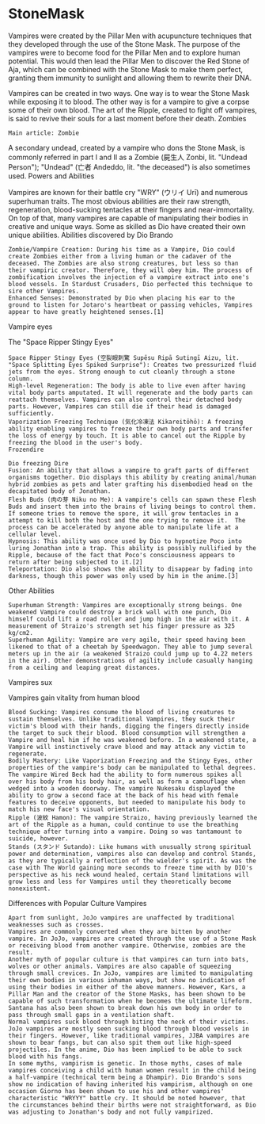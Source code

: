 # StoneMask
Vampires were created by the Pillar Men with acupuncture techniques that they developed through the use of the Stone Mask. The purpose of the vampires were to become food for the Pillar Men and to explore human potential. This would then lead the Pillar Men to discover the Red Stone of Aja, which can be combined with the Stone Mask to make them perfect, granting them immunity to sunlight and allowing them to rewrite their DNA.

Vampires can be created in two ways. One way is to wear the Stone Mask while exposing it to blood. The other way is for a vampire to give a corpse some of their own blood. The art of the Ripple, created to fight off vampires, is said to revive their souls for a last moment before their death. 
Zombies

    Main article: Zombie 

A secondary undead, created by a vampire who dons the Stone Mask, is commonly referred in part I and II as a Zombie (屍生人 Zonbi, lit. "Undead Person"); "Undead" (亡者 Andeddo, lit. "the deceased") is also sometimes used.
Powers and Abilities

Vampires are known for their battle cry "WRY" (ウリイ Urī) and numerous superhuman traits. The most obvious abilities are their raw strength, regeneration, blood-sucking tentacles at their fingers and near-immortality. On top of that, many vampires are capable of manipulating their bodies in creative and unique ways. Some as skilled as Dio have created their own unique abilities.
Abilities discovered by Dio Brando

    Zombie/Vampire Creation: During his time as a Vampire, Dio could create Zombies either from a living human or the cadaver of the deceased. The Zombies are also strong creatures, but less so than their vampiric creator. Therefore, they will obey him. The process of zombification involves the injection of a vampire extract into one's blood vessels. In Stardust Crusaders, Dio perfected this technique to sire other Vampires.
    Enhanced Senses: Demonstrated by Dio when placing his ear to the ground to listen for Jotaro's heartbeat or passing vehicles, Vampires appear to have greatly heightened senses.[1] 

Vampire eyes

The "Space Ripper Stingy Eyes"

    Space Ripper Stingy Eyes (空裂眼刺驚 Supēsu Ripā Sutingī Aizu, lit. "Space Splitting Eyes Spiked Surprise"): Creates two pressurized fluid jets from the eyes. Strong enough to cut cleanly through a stone column.
    High-level Regeneration: The body is able to live even after having vital body parts amputated. It will regenerate and the body parts can reattach themselves. Vampires can also control their detached body parts. However, Vampires can still die if their head is damaged sufficiently.
    Vaporization Freezing Technique (気化冷凍法 Kikareitōhō): A freezing ability enabling vampires to freeze their own body parts and transfer the loss of energy by touch. It is able to cancel out the Ripple by freezing the blood in the user's body.
    Frozendire

    Dio freezing Dire
    Fusion: An ability that allows a vampire to graft parts of different organisms together. Dio displays this ability by creating animal/human hybrid zombies as pets and later grafting his disembodied head on the decapitated body of Jonathan.
    Flesh Buds (肉の芽 Niku no Me): A vampire's cells can spawn these Flesh Buds and insert them into the brains of living beings to control them. If someone tries to remove the spore, it will grow tentacles in a attempt to kill both the host and the one trying to remove it.  The process can be accelerated by anyone able to manipulate life at a cellular level.
    Hypnosis: This ability was once used by Dio to hypnotize Poco into luring Jonathan into a trap. This ability is possibly nullified by the Ripple, because of the fact that Poco's consciousness appears to return after being subjected to it.[2]
    Teleportation: Dio also shows the ability to disappear by fading into darkness, though this power was only used by him in the anime.[3] 

Other Abilities

    Superhuman Strength: Vampires are exceptionally strong beings. One weakened Vampire could destroy a brick wall with one punch, Dio himself could lift a road roller and jump high in the air with it. A measurement of Straizo's strength set his finger pressure as 325 kg/cm2.
    Superhuman Agility: Vampire are very agile, their speed having been likened to that of a cheetah by Speedwagon. They able to jump several meters up in the air (a weakened Straizo could jump up to 4.22 meters in the air). Other demonstrations of agility include casually hanging from a ceiling and leaping great distances. 

Vampires sux

Vampires gain vitality from human blood

    Blood Sucking: Vampires consume the blood of living creatures to sustain themselves. Unlike traditional Vampires, they suck their victim's blood with their hands, digging the fingers directly inside the target to suck their blood. Blood consumption will strengthen a Vampire and heal him if he was weakened before. In a weakened state, a Vampire will instinctively crave blood and may attack any victim to regenerate.
    Bodily Mastery: Like Vaporization Freezing and the Stingy Eyes, other properties of the vampire's body can be manipulated to lethal degrees. The vampire Wired Beck had the ability to form numerous spikes all over his body from his body hair, as well as form a camouflage when wedged into a wooden doorway. The vampire Nukesaku displayed the ability to grow a second face at the back of his head with female features to deceive opponents, but needed to manipulate his body to match his new face's visual orientation.
    Ripple (波紋 Hamon): The vampire Straizo, having previously learned the art of the Ripple as a human, could continue to use the breathing technique after turning into a vampire. Doing so was tantamount to suicide, however.
    Stands (スタンド Sutando): Like humans with unusually strong spiritual power and determination, vampires also can develop and control Stands, as they are typically a reflection of the wielder's spirit. As was the case with The World gaining more seconds to freeze time with by DIO's perspective as his neck wound healed, certain Stand limitations will grow less and less for Vampires until they theoretically become nonexistent. 

Differences with Popular Culture Vampires

    Apart from sunlight, JoJo vampires are unaffected by traditional weaknesses such as crosses.
    Vampires are commonly converted when they are bitten by another vampire. In JoJo, vampires are created through the use of a Stone Mask or receiving blood from another vampire. Otherwise, zombies are the result.
    Another myth of popular culture is that vampires can turn into bats, wolves or other animals. Vampires are also capable of squeezing through small crevices. In JoJo, vampires are limited to manipulating their own bodies in various inhuman ways, but show no indication of using their bodies in either of the above manners. However, Kars, a Pillar Man and the creator of the Stone Masks, has been shown to be capable of such transformation when he becomes the ultimate lifeform. Santana has also been shown to break down his own body in order to pass through small gaps in a ventilation shaft.
    Normal vampires suck blood through biting the neck of their victims. JoJo vampires are mostly seen sucking blood through blood vessels in their fingers. However, like traditional vampires, JJBA vampires are shown to bear fangs, but can also spit them out like high-speed projectiles. In the anime, Dio has been implied to be able to suck blood with his fangs.
    In some myths, vampirism is genetic. In those myths, cases of male vampires conceiving a child with human women result in the child being a half-vampire (technical term being a Dhampir). Dio Brando's sons show no indication of having inherited his vampirism, although on one occasion Giorno has been shown to use his and other vampires' characteristic "WRYYY" battle cry. It should be noted however, that the circumstances behind their births were not straightforward, as Dio was adjusting to Jonathan's body and not fully vampirized. 
